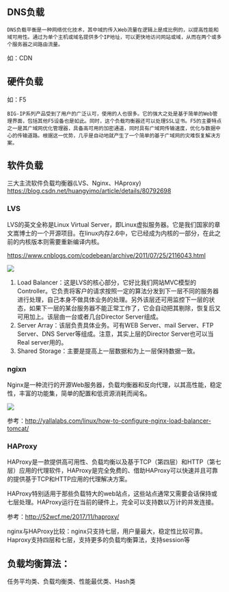 
## DNS负载
`
DNS负载平衡是一种网络优化技术，其中域的传入Web流量在逻辑上是成比例的，以提高性能和域可用性。通过为单个主机或域名提供多个IP地址，可以更快地访问网站或域，从而在两个或多个服务器之间路由流量。
` 

如：CDN

## 硬件负载

如：F5  

`BIG-IP系列产品受到了用户的广泛认可，使用的人也很多。它的强大之处是基于简单的Web管理界面，包括其他F5设备也是如此。同时，这个负载均衡器还可以处理SSL证书。F5的主要特点之一是其广域网优化管理器，具备高可用的加密通道，同时具有广域网传输速度，优化与数据中心的传输道路。根据这一优势，几乎是自动地就产生了一个简单的基于广域网的灾难恢复解决方案。`





## 软件负载

三大主流软件负载均衡器(LVS、Nginx、HAproxy)
<https://blog.csdn.net/huangyimo/article/details/80792698>

### LVS
LVS的英文全称是Linux Virtual
Server，即Linux虚拟服务器。它是我们国家的章文嵩博士的一个开源项目。在linux内存2.6中，它已经成为内核的一部分，在此之前的内核版本则需要重新编译内核。  

<https://www.cnblogs.com/codebean/archive/2011/07/25/2116043.html>

![](http://ww1.sinaimg.cn/large/9b13c8fdly1g3rfxve80ij20fe09yq3q.jpg)
1. Load Balancer：这是LVS的核心部分，它好比我们网站MVC模型的Controller。它负责将客户的请求按照一定的算法分发到下一层不同的服务器进行处理，自己本身不做具体业务的处理。另外该层还可用监控下一层的状态，如果下一层的某台服务器不能正常工作了，它会自动把其剔除，恢复后又可用加上。该层由一台或者几台Director Server组成。
1. Server Array：该层负责具体业务。可有WEB Server、mail Server、FTP Server、DNS Server等组成。注意，其实上层的Director Server也可以当Real server用的。
1. Shared Storage：主要是提高上一层数据和为上一层保持数据一致。

### ngixn
Nginx是一种流行的开源Web服务器，负载均衡器和反向代理，以其高性能，稳定性，丰富的功能集，简单的配置和低资源消耗而闻名。

![](http://ww1.sinaimg.cn/large/9b13c8fdly1g3rfjo85rmj210u0jcdhr.jpg)

参考：<http://yallalabs.com/linux/how-to-configure-nginx-load-balancer-tomcat/>

### HAProxy
HAProxy是一款提供高可用性、负载均衡以及基于TCP（第四层）和HTTP（第七层）应用的代理软件，HAProxy是完全免费的、借助HAProxy可以快速并且可靠的提供基于TCP和HTTP应用的代理解决方案。  

HAProxy特别适用于那些负载特大的web站点，这些站点通常又需要会话保持或七层处理。HAProxy运行在当前的硬件上，完全可以支持数以万计的并发连接。  
  
参考：<http://52wcf.me/2017/11/haproxy/>  

nginx与HAProxy比较：nginx只支持七层，用户量最大，稳定性比较可靠。Haproxy支持四层和七层，支持更多的负载均衡算法，支持session等  

## 负载均衡算法：
任务平均类、负载均衡类、性能最优类、Hash类